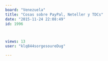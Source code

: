 ```yaml
---
board: "Venezuela"
title: "Cosas sobre PayPal, Neteller y TDCs"
date: "2015-11-24 22:08:49"
id: 1996



views: 13
user: "klq844sorgesoureDug"

---
```

